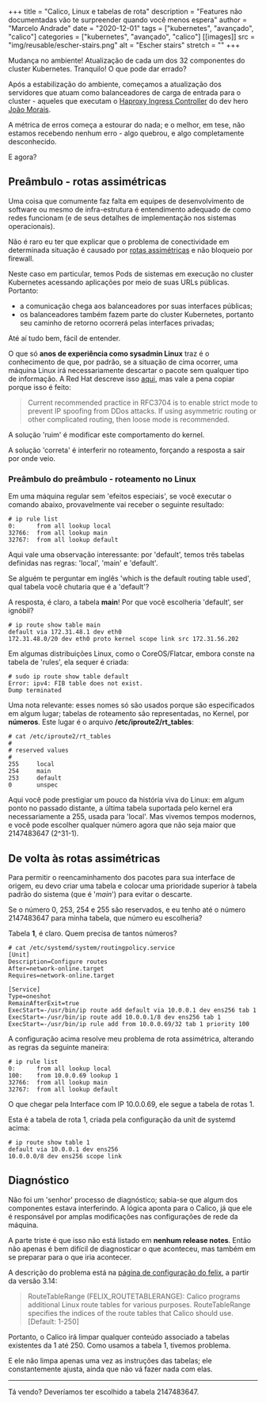+++
title = "Calico, Linux e tabelas de rota"
description = "Features não documentadas vão te surpreender quando você menos espera"
author = "Marcelo Andrade"
date = "2020-12-01"
tags = ["kubernetes", "avançado", "calico"]
categories = ["kubernetes", "avançado", "calico"]
[[images]]
  src = "img/reusable/escher-stairs.png"
  alt = "Escher stairs"
  stretch = ""
+++

Mudança no ambiente! Atualização de cada um dos 32 componentes do cluster Kubernetes. Tranquilo! O que pode dar errado?

Após a estabilização do ambiente, começamos a atualização dos servidores que atuam como balanceadores de carga de entrada para o cluster - aqueles que executam o [Haproxy Ingress Controller](https://haproxy-ingress.github.io/) do dev hero [João Morais](https://github.com/jcmoraisjr/haproxy-ingress).

A métrica de erros começa a estourar do nada; e o melhor, em tese, não estamos recebendo nenhum erro - algo quebrou, e algo completamente desconhecido.

E agora?

## Preâmbulo - rotas assimétricas

Uma coisa que comumente faz falta em equipes de desenvolvimento de software ou mesmo de infra-estrutura é entendimento adequado de como redes funcionam (e de seus detalhes de implementação nos sistemas operacionais).

Não é raro eu ter que explicar que o problema de conectividade em determinada situação é causado por [rotas assimétricas](https://wbhegedus.me/avoiding-asymmetric-routing/) e não bloqueio por firewall.

Neste caso em particular, temos Pods de sistemas em execução no cluster Kubernetes acessando aplicações por meio de suas URLs públicas. Portanto:

* a comunicação chega aos balanceadores por suas interfaces públicas;
* os balanceadores também fazem parte do cluster Kubernetes, portanto seu caminho de retorno ocorrerá pelas interfaces privadas;

Até aí tudo bem, fácil de entender.

O que só **anos de experiência como sysadmin Linux** traz é o conhecimento de que, por padrão, se a situação de cima ocorrer, uma máquina Linux irá necessariamente descartar o pacote sem qualquer tipo de informação. A Red Hat descreve isso [aqui](https://access.redhat.com/solutions/53031), mas vale a pena copiar porque isso é feito:

> Current recommended practice in RFC3704 is to enable strict mode to prevent IP spoofing from DDos attacks. If using asymmetric routing or other complicated routing, then loose mode is recommended.

A solução 'ruim' é modificar este comportamento do kernel.

A solução 'correta' é interferir no roteamento, forçando a resposta a sair por onde veio.

### Preâmbulo do preâmbulo - roteamento no Linux

Em uma máquina regular sem 'efeitos especiais', se você executar o comando abaixo, provavelmente vai receber o seguinte resultado:

```
# ip rule list 
0:      from all lookup local
32766:  from all lookup main
32767:  from all lookup default
```

Aqui vale uma observação interessante: por 'default', temos três tabelas definidas nas regras: 'local', 'main' e 'default'.

Se alguém te perguntar em inglês 'which is the default routing table used', qual tabela você chutaria que é a 'default'?

A resposta, é claro, a tabela **main**! Por que você escolheria 'default', ser ignóbil?

```
# ip route show table main
default via 172.31.48.1 dev eth0
172.31.48.0/20 dev eth0 proto kernel scope link src 172.31.56.202
```

Em algumas distribuições Linux, como o CoreOS/Flatcar, embora conste na tabela de 'rules', ela sequer é criada:

```
# sudo ip route show table default
Error: ipv4: FIB table does not exist.
Dump terminated
```

Uma nota relevante: esses nomes só são usados porque são especificados em algum lugar; tabelas de roteamento são representadas, no Kernel, por **números**. Este lugar é o arquivo **/etc/iproute2/rt_tables**:

```
# cat /etc/iproute2/rt_tables
#
# reserved values
#
255     local
254     main
253     default
0       unspec
```

Aqui você pode prestigiar um pouco da história viva do Linux: em algum ponto no passado distante, a última tabela suportada pelo kernel era necessariamente a 255, usada para 'local'. Mas vivemos tempos modernos, e você pode escolher qualquer número agora que não seja maior que 2147483647 (2^31-1).

## De volta às rotas assimétricas

Para permitir o reencaminhamento dos pacotes para sua interface de origem, eu devo criar uma tabela e colocar uma prioridade superior à tabela padrão do sistema (que é '*main*') para evitar o descarte.

Se o número 0, 253, 254 e 255 são reservados, e eu tenho até o número 2147483647 para minha tabela, que número eu escolheria? 

Tabela **1**, é claro. Quem precisa de tantos números?

```
# cat /etc/systemd/system/routingpolicy.service
[Unit]
Description=Configure routes
After=network-online.target
Requires=network-online.target

[Service]
Type=oneshot
RemainAfterExit=true
ExecStart=-/usr/bin/ip route add default via 10.0.0.1 dev ens256 tab 1
ExecStart=-/usr/bin/ip route add 10.0.0.1/8 dev ens256 tab 1
ExecStart=-/usr/bin/ip rule add from 10.0.0.69/32 tab 1 priority 100
```

A configuração acima resolve meu problema de rota assimétrica, alterando as regras da seguinte maneira:

```
# ip rule list 
0:      from all lookup local
100:    from 10.0.0.69 lookup 1
32766:  from all lookup main
32767:  from all lookup default
```

O que chegar pela Interface com IP 10.0.0.69, ele segue a tabela de rotas 1.


Esta é a tabela de rota 1, criada pela configuração da unit de systemd acima:

```
# ip route show table 1
default via 10.0.0.1 dev ens256
10.0.0.0/8 dev ens256 scope link
```

## Diagnóstico

Não foi um 'senhor' processo de diagnóstico; sabia-se que algum dos componentes estava interferindo. A lógica aponta para o Calico, já que ele é responsável por amplas modificações nas configurações de rede da máquina.

A parte triste é que isso não está listado em **nenhum release notes**. Então não apenas é bem difícil de diagnosticar o que aconteceu, mas também em se preparar para o que iria acontecer.

A descrição do problema está na [página de configuração do felix](https://docs.projectcalico.org/archive/v3.14/reference/felix/configuration), a partir da versão 3.14:

> RouteTableRange (FELIX_ROUTETABLERANGE): Calico programs additional Linux route tables for various purposes. RouteTableRange specifies the indices of the route tables that Calico should use. [Default: 1-250]

Portanto, o Calico irá limpar qualquer conteúdo associado a tabelas existentes da 1 até 250. Como usamos a tabela 1, tivemos problema.

E ele não limpa apenas uma vez as instruções das tabelas; ele constantemente ajusta, ainda que não vá fazer nada com elas.

--- 

Tá vendo? Deveríamos ter escolhido a tabela 2147483647.

